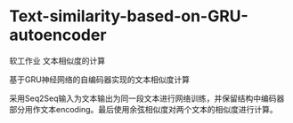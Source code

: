 # Text-similarity-based-on-GRU-autoencoder

软工作业 文本相似度的计算

基于GRU神经网络的自编码器实现的文本相似度计算

采用Seq2Seq输入为文本输出为同一段文本进行网络训练，并保留结构中编码器部分用作文本encoding。最后使用余弦相似度对两个文本的相似度进行计算。
